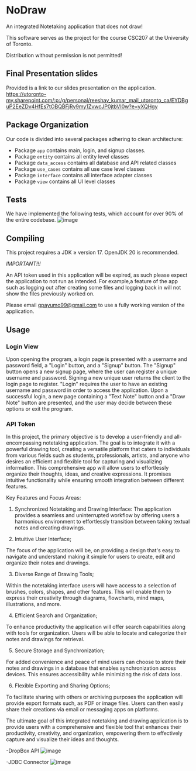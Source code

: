 # NoDraw

An integrated Notetaking application that does not draw!

This software serves as the project for the course CSC207 at the University of Toronto.

Distribution without permission is not permitted!

## Final Presentation slides
Provided is a link to our slides presentation on the application.
https://utoronto-my.sharepoint.com/:p:/g/personal/reeshav_kumar_mail_utoronto_ca/EYDBguP2EeZDv4HfEs7tOBQBFjRy9my1ZvwcJP0jtbVI0w?e=yXQHgy

## Package Organization
Our code is divided into several packages adhering to clean architecture:

* Package `app` contains main, login, and signup classes.
* Package `entity` contains all entity level classes
* Package `data_access` contains all database and API related classes
* Package `use_cases` contains all use case level classes
* Package `interface` contains all interface adapter classes
* Package `view` contains all UI level classes

## Tests
We have implemented the following tests, which account for over 90% of the entire codebase.
![image](https://github.com/Gabe4223-gp/CSC207_Group199/assets/69075231/0f6a3754-cb17-4db8-b986-82658117b127)



## Compiling
This project requires a JDK ≥ version 17. OpenJDK 20 is recommended.

*IMPORTANT!!!* 

An API token used in this application will be expired, as such please expect the application to not run as intended.
For example,a feature of the app such as logging out after creating some files and logging back in will not show the files previously worked on.


Please email gpayumo99@gmail.com to use a fully working version of the application. 

## Usage
### Login View
Upon opening the program, a login page is presented with a username and password field, a "Login" button, and a "Signup" button. The "Signup" button opens a new signup page, where the user can register a unique username and password. Signing a new unique user returns the client to the login page to register. "Login" requires the user to have an existing username and password in order to access the application. Upon a successful login, a new page containing a "Text Note" button and a "Draw Note" button are presented, and the user may decide between these options or exit the program.
### API Token


In this project, the primary objective is to develop a user-friendly and all-encompassing note­taking application. The goal is to integrate it with a powerful drawing tool, creating a ve­rsatile platform that caters to individuals from various fields such as students, professionals, artists, and anyone who desire­s an efficient and flexible­ tool for capturing and visualizing information. This comprehensive app will allow users to effortle­ssly organize their thoughts, ideas, and cre­ative expressions. It promise­s intuitive functionality while ensuring smooth inte­gration between different features.

Key Features and Focus Areas:

1. Synchronized Notetaking and Drawing Interface:
The application provides a seamless and uninterrupte­d workflow by offering users a harmonious environment to effortlessly transition between taking textual notes and creating drawings.

2. Intuitive User Interface;

The focus of the application will be, on providing a design that's easy to navigate and understand making it simple for users to create, edit and organize their notes and drawings.

3. Diverse Range of Drawing Tools;

Within the notetaking interface users will have access to a selection of brushes, colors, shapes, and other features. This will enable them to express their creativity through diagrams, flowcharts, mind maps, illustrations, and more.

4. Efficient Search and Organization;

To enhance productivity the application will offer search capabilities along with tools for organization. Users will be able to locate and categorize their notes and drawings for retrieval.

5. Secure Storage and Synchronization;

For added convenience and peace of mind users can choose to store their notes and drawings in a database that enables synchronization across devices. This ensures accessibility while minimizing the risk of data loss.

6. Flexible Exporting and Sharing Options;

To facilitate sharing with others or archiving purposes the application will provide export formats such, as PDF or image files. Users can then easily share their creations via email or messaging apps on platforms.

The ultimate goal of this integrated notetaking and drawing application is to provide users with a comprehensive and flexible tool that enhances their productivity, creativity, and organization, empowering them to effectively capture and visualize their ideas and thoughts.

-DropBox API
![image](https://github.com/Gabe4223-gp/CSC207_Group199/assets/69075231/50403671-4cbc-4f42-a831-f52f26a5dd34)


-JDBC Connector
![image](https://github.com/Gabe4223-gp/CSC207_Group199/assets/69075231/0080f845-0ea4-4b49-bab9-1e44b7e7cfb4)


